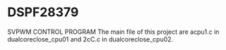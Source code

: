 # DSPF28379
SVPWM CONTROL PROGRAM
The main file of this project are acpu1.c in dualcoreclose_cpu01 and 2cC.c in dualcoreclose_cpu02.
